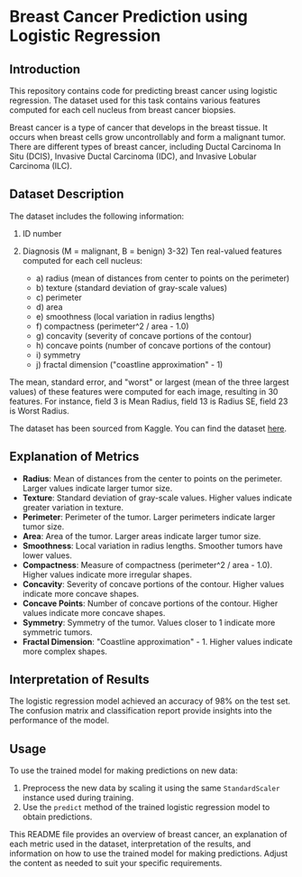 # Breast Cancer Prediction using Logistic Regression

## Introduction

This repository contains code for predicting breast cancer using logistic regression. The dataset used for this task contains various features computed for each cell nucleus from breast cancer biopsies.

Breast cancer is a type of cancer that develops in the breast tissue. It occurs when breast cells grow uncontrollably and form a malignant tumor. There are different types of breast cancer, including Ductal Carcinoma In Situ (DCIS), Invasive Ductal Carcinoma (IDC), and Invasive Lobular Carcinoma (ILC).

## Dataset Description

The dataset includes the following information:

1. ID number
2. Diagnosis (M = malignant, B = benign)
3-32) Ten real-valued features computed for each cell nucleus:

    - a) radius (mean of distances from center to points on the perimeter)
    - b) texture (standard deviation of gray-scale values)
    - c) perimeter
    - d) area
    - e) smoothness (local variation in radius lengths)
    - f) compactness (perimeter^2 / area - 1.0)
    - g) concavity (severity of concave portions of the contour)
    - h) concave points (number of concave portions of the contour)
    - i) symmetry
    - j) fractal dimension ("coastline approximation" - 1)

The mean, standard error, and "worst" or largest (mean of the three largest values) of these features were computed for each image, resulting in 30 features. For instance, field 3 is Mean Radius, field 13 is Radius SE, field 23 is Worst Radius.

The dataset has been sourced from Kaggle. You can find the dataset [here](https://www.youtube.com/redirect?event=video_description&redir_token=QUFFLUhqbTZ2aXRKTXVQNWFMenExWlg5eE5YM3FRbE5XQXxBQ3Jtc0trV1hxMExKd0g2clZpa1NDME11WWEyc1habWR4SlVWZXQ0WVc0V3BRT2Jnel9wcGJrZEFxSU5rVFkyQThRaGFlVTRiaVptd3hCNGdqclNYLUZoMjhmbkNVREtvR3V6akQ5alQxS0RpZUY4bTFLaVFobw&q=https%3A%2F%2Fwww.kaggle.com%2Fdatasets%2Fuciml%2Fbreast-cancer-wisconsin-data&v=My4JgIeFdWk).

## Explanation of Metrics

- **Radius**: Mean of distances from the center to points on the perimeter. Larger values indicate larger tumor size.
- **Texture**: Standard deviation of gray-scale values. Higher values indicate greater variation in texture.
- **Perimeter**: Perimeter of the tumor. Larger perimeters indicate larger tumor size.
- **Area**: Area of the tumor. Larger areas indicate larger tumor size.
- **Smoothness**: Local variation in radius lengths. Smoother tumors have lower values.
- **Compactness**: Measure of compactness (perimeter^2 / area - 1.0). Higher values indicate more irregular shapes.
- **Concavity**: Severity of concave portions of the contour. Higher values indicate more concave shapes.
- **Concave Points**: Number of concave portions of the contour. Higher values indicate more concave shapes.
- **Symmetry**: Symmetry of the tumor. Values closer to 1 indicate more symmetric tumors.
- **Fractal Dimension**: "Coastline approximation" - 1. Higher values indicate more complex shapes.

## Interpretation of Results

The logistic regression model achieved an accuracy of 98% on the test set. The confusion matrix and classification report provide insights into the performance of the model.

## Usage

To use the trained model for making predictions on new data:

1. Preprocess the new data by scaling it using the same `StandardScaler` instance used during training.
2. Use the `predict` method of the trained logistic regression model to obtain predictions.

This README file provides an overview of breast cancer, an explanation of each metric used in the dataset, interpretation of the results, and information on how to use the trained model for making predictions. Adjust the content as needed to suit your specific requirements.
